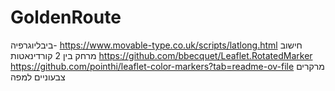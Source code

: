 # GoldenRoute


ביבליוגרפיה-
https://www.movable-type.co.uk/scripts/latlong.html
חישוב מרחק בין 2 קורדינאטות
https://github.com/bbecquet/Leaflet.RotatedMarker
https://github.com/pointhi/leaflet-color-markers?tab=readme-ov-file מרקרים צבעוניים למפה
